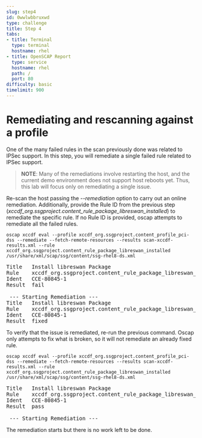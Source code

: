 ```yaml
---
slug: step4
id: 0wwlwbbruxwd
type: challenge
title: Step 4
tabs:
- title: Terminal
  type: terminal
  hostname: rhel
- title: OpenSCAP Report
  type: service
  hostname: rhel
  path: /
  port: 80
difficulty: basic
timelimit: 900
---
```

# Remediating and rescanning against a profile

One of the many failed rules in the scan previously done was related to IPSec support. In this step, you will remediate a single failed rule related to IPSec support.

>__NOTE__: Many of the remediations involve restarting the host, and the current demo environment does not support host reboots yet. Thus, this lab will focus only on remediating a single issue.

Re-scan the host passing the *--remediation* option to carry out an online remediation. Additionally, provide
the Rule ID from the previous step (*xccdf_org.ssgproject.content_rule_package_libreswan_installed*) to remediate the specific rule. If no
Rule ID is provided, oscap attempts to remediate all the failed rules.

```
oscap xccdf eval --profile xccdf_org.ssgproject.content_profile_pci-dss --remediate --fetch-remote-resources --results scan-xccdf-results.xml --rule xccdf_org.ssgproject.content_rule_package_libreswan_installed /usr/share/xml/scap/ssg/content/ssg-rhel8-ds.xml
```

<pre class="file">
Title   Install libreswan Package
Rule    xccdf_org.ssgproject.content_rule_package_libreswan_installed
Ident   CCE-80845-1
Result  fail

 --- Starting Remediation ---
Title   Install libreswan Package
Rule    xccdf_org.ssgproject.content_rule_package_libreswan_installed
Ident   CCE-80845-1
Result  fixed
</pre>

To verify that the issue is remediated, re-run the previous command. Oscap only attempts to fix what is broken, so it will not remediate an already fixed rule.

```
oscap xccdf eval --profile xccdf_org.ssgproject.content_profile_pci-dss --remediate --fetch-remote-resources --results scan-xccdf-results.xml --rule xccdf_org.ssgproject.content_rule_package_libreswan_installed /usr/share/xml/scap/ssg/content/ssg-rhel8-ds.xml
```

<pre class="file">
Title   Install libreswan Package
Rule    xccdf_org.ssgproject.content_rule_package_libreswan_installed
Ident   CCE-80845-1
Result  pass

 --- Starting Remediation ---
</pre>

The remediation starts but there is no work left to be done.
